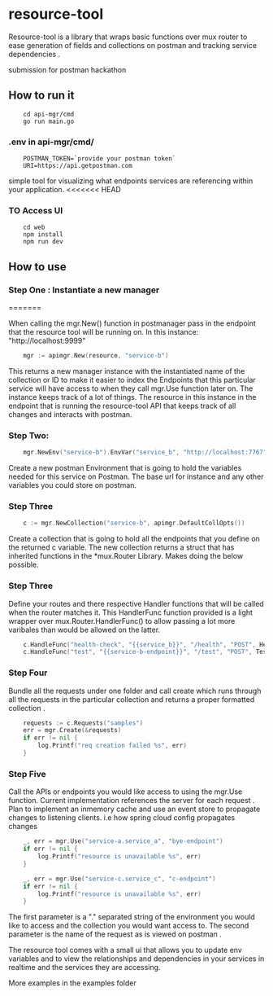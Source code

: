 # resource-tool

Resource-tool is a library that wraps basic functions over mux router to ease generation of fields
and collections on postman and tracking service dependencies .

submission for postman hackathon

## How to run it

```
    cd api-mgr/cmd
    go run main.go
```

### .env in api-mgr/cmd/

```
    POSTMAN_TOKEN=`provide your postman token`
    URI=https://api.getpostman.com
```

simple tool for visualizing what endpoints services are referencing within your application.
<<<<<<< HEAD

### TO Access UI

```
    cd web
    npm install
    npm run dev
```

## How to use
### Step One : Instantiate a new manager 
=======

When calling the mgr.New() function in postmanager pass in the endpoint that the resource tool will be running on. In this instance: "http://localhost:9999"


```go
    mgr := apimgr.New(resource, "service-b")
```

This returns a new manager instance with the instantiated name of the collection or ID to make it easier 
to index the Endpoints that this particular service will have access to when they call mgr.Use function later on.
The instance keeps track of a lot of things. The resource in this instance in the endpoint that is running the resource-tool
API that keeps track of all changes and interacts with postman.

### Step Two: 

```go
    mgr.NewEnv("service-b").EnvVar("service_b", "http://localhost:7767")
```

Create  a new postman Environment that is going to hold the variables needed for this service on Postman. The base url for 
instance and any other variables you could store on postman.

### Step Three

```go
    c := mgr.NewCollection("service-b", apimgr.DefaultCollOpts())
```

Create a collection that is going to hold all the endpoints that you define on the returned c variable. The new collection returns a struct that has inherited functions in the *mux.Router Library. Makes doing the below possible.

### Step Three 

Define your routes and there respective Handler functions that will be called when the router matches it. This HandlerFunc function provided is a light wrapper over mux.Router.HandlerFunc() to allow passing a lot more varibales than would be allowed on
the latter. 

```go
    c.HandleFunc("health-check", "{{service_b}}", "/health", "POST", HealthHandler, TestPayload{})
	c.HandleFunc("test", "{{service-b-endpoint}}", "/test", "POST", TestHandler, TestNested{}).Header("Authorization", "Bearer {{token_special}}")
```


### Step Four 

Bundle all the requests under one folder and call create which runs through all the requests in the particular collection and
returns a proper formatted collection .

```go
    requests := c.Requests("samples")
	err = mgr.Create(&requests)
	if err != nil {
		log.Printf("req creation failed %s", err)
    }
```

### Step Five

Call the APIs or endpoints you would like access to using the mgr.Use function. Current implementation references the server for each request . Plan to implement an inmemory cache and use an event store to propagate changes to listening clients. i.e how spring cloud config propagates changes

```go
	_, err = mgr.Use("service-a.service_a", "bye-endpoint")
	if err != nil {
		log.Printf("resource is unavailable %s", err)
	}

	_, err = mgr.Use("service-c.service_c", "c-endpoint")
	if err != nil {
		log.Printf("resource is unavailable %s", err)
	}
```

The first parameter is a "." separated string of the environment you would like to access and the collection you would want access to. The second parameter is the name of the request as is viewed on postman . 


The resource tool comes with a small ui that allows you to update env variables and to view the relationships and dependencies 
in your services in realtime and the services they are accessing. 

More examples in the examples folder
